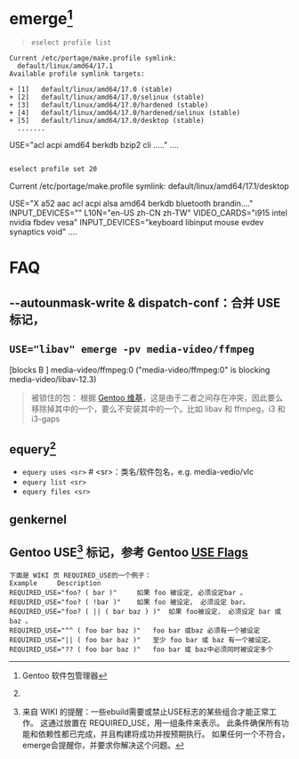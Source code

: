 <link href="../../css/style.css" rel="stylesheet" type="text/css" />

# emerge[^emerge]

[^emerge]: Gentoo 软件包管理器

> `eselect profile list`

```log
Current /etc/portage/make.profile symlink:
  default/linux/amd64/17.1
Available profile symlink targets:

+ [1]   default/linux/amd64/17.0 (stable)
+ [2]   default/linux/amd64/17.0/selinux (stable)
+ [3]   default/linux/amd64/17.0/hardened (stable)
+ [4]   default/linux/amd64/17.0/hardened/selinux (stable)
+ [5]   default/linux/amd64/17.0/desktop (stable)
  .......
```

USE="acl acpi amd64 berkdb bzip2 cli ....." ....

```Bash

eselect profile set 20

```

Current /etc/portage/make.profile symlink:
  default/linux/amd64/17.1/desktop

USE="X a52 aac acl acpi alsa amd64 berkdb bluetooth brandin...." INPUT_DEVICES="" L10N="en-US zh-CN zh-TW" VIDEO_CARDS="i915 intel nvidia fbdev vesa" INPUT_DEVICES="keyboard libinput mouse evdev synaptics void"  ....

# FAQ
## --autounmask-write & dispatch-conf：合并 USE 标记，

## `USE="libav" emerge -pv media-video/ffmpeg`

[blocks B      ] media-video/ffmpeg:0 ("media-video/ffmpeg:0" is blocking media-video/libav-12.3)

> 被锁住的包： 根据 [Gentoo 维基](https://wiki.gentoo.org/wiki/Handbook:X86/Working/Portage#Blocked_packages)，这是由于二者之间存在冲突，因此要么移除掉其中的一个，要么不安装其中的一个。比如 libav 和 ffmpeg，i3 和 i3-gaps

## equery[^gentoolkit]

+ `equery uses <sr>` # \<sr\>：类名/软件包名，e.g. media-vedio/vlc
+ `equery list <sr>`
+ `equery files <sr>`

## genkernel

## Gentoo USE[^gentoo_use] 标记，参考 Gentoo [USE Flags](https://www.gentoo.org/support/use-flags/)

```log
下面是 WIKI 页 REQUIRED_USE的一个例子：
Example 	Description
REQUIRED_USE="foo? ( bar )" 	如果 foo 被设定, 必须设定bar 。
REQUIRED_USE="foo? ( !bar )" 	如果 foo 被设定， 必须设定 bar。
REQUIRED_USE="foo? ( || ( bar baz ) )" 	如果 foo被设定， 必须设定 bar 或baz 。
REQUIRED_USE="^^ ( foo bar baz )" 	foo bar 或baz 必须有一个被设定
REQUIRED_USE="|| ( foo bar baz )" 	至少 foo bar 或 baz 有一个被设定。
REQUIRED_USE="?? ( foo bar baz )" 	foo bar 或 baz中必须同时被设定多个
```
[^gentoo_use]: 来自 WIKI 的提醒：一些ebuild需要或禁止USE标志的某些组合才能正常工作。 这通过放置在 REQUIRED\_USE，用一组条件来表示。 此条件确保所有功能和依赖性都已完成，并且构建将成功并按预期执行。 如果任何一个不符合，emerge会提醒你，并要求你解决这个问题。

[^gentoolkit]: 
